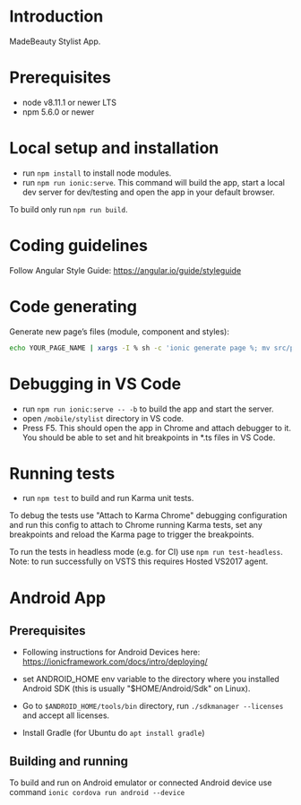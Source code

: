 # Introduction
MadeBeauty Stylist App.

# Prerequisites

- node v8.11.1 or newer LTS
- npm 5.6.0 or newer

# Local setup and installation

- run `npm install` to install node modules.
- run `npm run ionic:serve`. This command will build the app, start a
local dev server for dev/testing and open the app in your default browser.

To build only run `npm run build`.

# Coding guidelines

Follow Angular Style Guide: https://angular.io/guide/styleguide

# Code generating

Generate new page’s files (module, component and styles):
```sh
echo YOUR_PAGE_NAME | xargs -I % sh -c 'ionic generate page %; mv src/pages/% src/app/%'
```

# Debugging in VS Code

- run `npm run ionic:serve -- -b` to build the app and start the server.
- open `/mobile/stylist` directory in VS code.
- Press F5. This should open the app in Chrome and attach
debugger to it. You should be able to set and hit breakpoints
in *.ts files in VS Code.

# Running tests

- run `npm test` to build and run Karma unit tests.

To debug the tests use "Attach to Karma Chrome" debugging configuration and run this config
to attach to Chrome running Karma tests, set any breakpoints and reload the Karma page to
trigger the breakpoints.

To run the tests in headless mode (e.g. for CI) use `npm run test-headless`.
Note: to run successfully on VSTS this requires Hosted VS2017 agent.


# Android App

## Prerequisites

- Following instructions for Android Devices here: https://ionicframework.com/docs/intro/deploying/

- set ANDROID_HOME env variable to the directory where you installed Android SDK
(this is usually "$HOME/Android/Sdk" on Linux).

- Go to `$ANDROID_HOME/tools/bin` directory, run `./sdkmanager --licenses` and accept all licenses.

- Install Gradle (for Ubuntu do `apt install gradle`)

## Building and running

To build and run on Android emulator or connected Android device
use command `ionic cordova run android --device`

